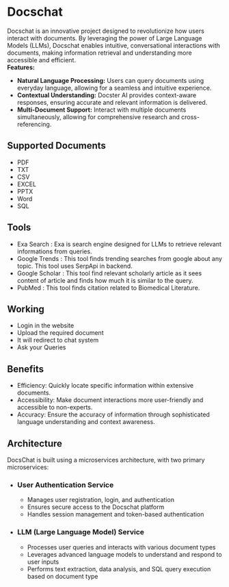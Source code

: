 # Docschat
Docschat is an innovative project designed to revolutionize how users interact with documents. By leveraging the power of Large Language Models (LLMs), Docschat enables intuitive, conversational interactions with documents, making information retrieval and understanding more accessible and efficient.<br>
<strong><label>Features:</label></strong>
<ul>
  <li><strong>Natural Language Processing:</strong> Users can query documents using everyday language, allowing for a seamless and intuitive experience.</li>
  <li><strong>Contextual Understanding:</strong> Docster AI provides context-aware responses, ensuring accurate and relevant information is delivered.</li>
  <li><strong>Multi-Document Support:</strong> Interact with multiple documents simultaneously, allowing for comprehensive research and cross-referencing.</li>
</ul>

## Supported Documents
- PDF
- TXT
- CSV
- EXCEL
- PPTX
- Word
- SQL

## Tools
- Exa Search : Exa is search engine designed for LLMs to retrieve relevant informations from queries.
- Google Trends : This tool finds trending searches from google about any topic. This tool uses SerpApi in backend.
- Google Scholar : This tool find relevant scholarly article as it sees content of article and finds how much it is similar to the query.
- PubMed : This tool finds citation related to Biomedical Literature.

## Working
- Login in the website
- Upload the required document
- It will redirect to chat system
- Ask your Queries

## Benefits
- Efficiency: Quickly locate specific information within extensive documents.
- Accessibility: Make document interactions more user-friendly and accessible to non-experts.
- Accuracy: Ensure the accuracy of information through sophisticated language understanding and context awareness.

## Architecture
DocsChat is built using a microservices architecture, with two primary microservices:
- ### User Authentication Service
  - Manages user registration, login, and authentication
  - Ensures secure access to the Docschat platform
  - Handles session management and token-based authentication
- ### LLM (Large Language Model) Service
  - Processes user queries and interacts with various document types
  - Leverages advanced language models to understand and respond to user inputs
  - Performs text extraction, data analysis, and SQL query execution based on document type
  
